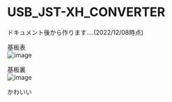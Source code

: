 # USB_JST-XH_CONVERTER
ドキュメント後から作ります....(2022/12/08時点)

基板表<br>
![image](https://user-images.githubusercontent.com/80198387/208136336-dc52f094-961f-4885-bbd8-7e4f8cff9b5c.png)<br>

基板裏<br>
![image](https://user-images.githubusercontent.com/80198387/208136496-b659b36e-3c2d-4ed2-a688-7b0d470594ed.png)<br>

かわいい
